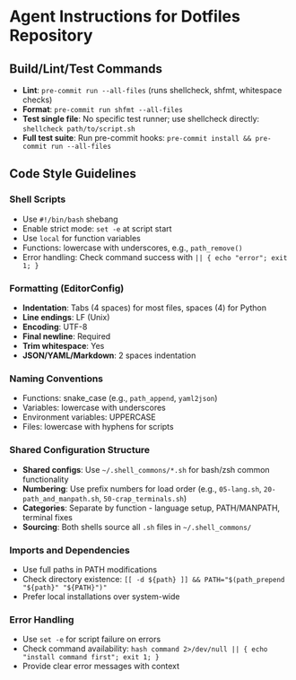 # Agent Instructions for Dotfiles Repository

## Build/Lint/Test Commands

- **Lint**: `pre-commit run --all-files` (runs shellcheck, shfmt, whitespace checks)
- **Format**: `pre-commit run shfmt --all-files`
- **Test single file**: No specific test runner; use shellcheck directly: `shellcheck path/to/script.sh`
- **Full test suite**: Run pre-commit hooks: `pre-commit install && pre-commit run --all-files`

## Code Style Guidelines

### Shell Scripts

- Use `#!/bin/bash` shebang
- Enable strict mode: `set -e` at script start
- Use `local` for function variables
- Functions: lowercase with underscores, e.g., `path_remove()`
- Error handling: Check command success with `|| { echo "error"; exit 1; }`

### Formatting (EditorConfig)

- **Indentation**: Tabs (4 spaces) for most files, spaces (4) for Python
- **Line endings**: LF (Unix)
- **Encoding**: UTF-8
- **Final newline**: Required
- **Trim whitespace**: Yes
- **JSON/YAML/Markdown**: 2 spaces indentation

### Naming Conventions

- Functions: snake_case (e.g., `path_append`, `yaml2json`)
- Variables: lowercase with underscores
- Environment variables: UPPERCASE
- Files: lowercase with hyphens for scripts

### Shared Configuration Structure

- **Shared configs**: Use `~/.shell_commons/*.sh` for bash/zsh common functionality
- **Numbering**: Use prefix numbers for load order (e.g., `05-lang.sh`, `20-path_and_manpath.sh`, `50-crap_terminals.sh`)
- **Categories**: Separate by function - language setup, PATH/MANPATH, terminal fixes
- **Sourcing**: Both shells source all `.sh` files in `~/.shell_commons/`

### Imports and Dependencies

- Use full paths in PATH modifications
- Check directory existence: `[[ -d ${path} ]] && PATH="$(path_prepend "${path}" "${PATH}")"`
- Prefer local installations over system-wide

### Error Handling

- Use `set -e` for script failure on errors
- Check command availability: `hash command 2>/dev/null || { echo "install command first"; exit 1; }`
- Provide clear error messages with context
